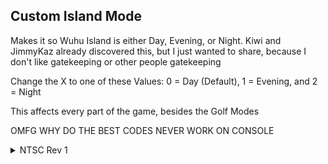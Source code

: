## Custom Island Mode

Makes it so Wuhu Island is either Day, Evening, or Night. Kiwi and JimmyKaz already discovered this, but I just wanted to share, because I don't like gatekeeping or other people gatekeeping

Change the X to one of these Values: 0 = Day (Default), 1 = Evening, and 2 = Night

This affects every part of the game, besides the Golf Modes

OMFG WHY DO THE BEST CODES NEVER WORK ON CONSOLE
<details>
<summary>NTSC Rev 1</summary>

```powerpc
42000000 90000000
0426B667 0X010000
```
</details>
